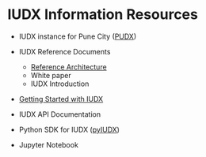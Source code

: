 # IUDX Information Resources

- IUDX instance for Pune City ([PUDX](https://pudx.catalogue.iudx.org.in))
- IUDX Reference Documents
  - [Reference Architecture](ref-docs/Data_Exhange_Reference_Architecture_v0.7.pdf)
  - White paper
  - IUDX Introduction

- [Getting Started with IUDX](tutorials/getting_started.md)
- IUDX API Documentation
- Python SDK for IUDX ([pyIUDX]())
- Jupyter Notebook 
